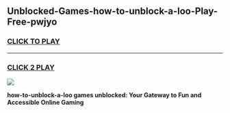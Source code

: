 
## Unblocked-Games-how-to-unblock-a-loo-Play-Free-pwjyo
<h3>
<a href="https://premium76.site?title=how-to-unblock-a-loo&ref=20M">CLICK TO PLAY</a></h3>
<hr>

<h3>
<a href="https://premium76.site?title=how-to-unblock-a-loo&ref=20M">CLICK 2 PLAY</a>
  
</h3>

<a href="https://premium76.site?title=how-to-unblock-a-loo&ref=19M"><img src="https://clearcache.store/games.png"></a>


**how-to-unblock-a-loo games unblocked: Your Gateway to Fun and Accessible Online Gaming**
